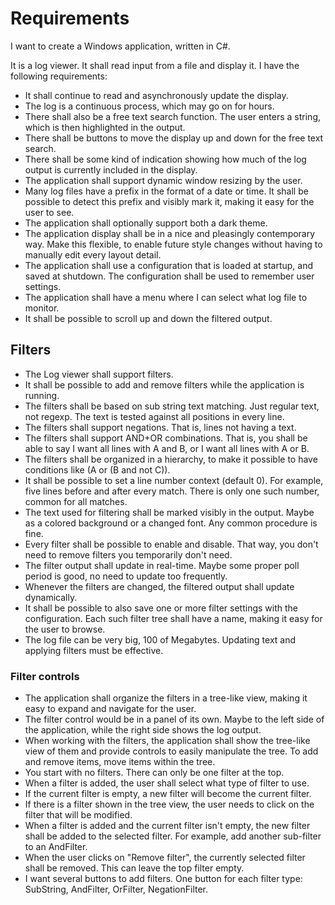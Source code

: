 # Requirements
I want to create a Windows application, written in C#.

It is a log viewer. It shall read input from a file and display it.
I have the following requirements:
* It shall continue to read and asynchronously update the display.
* The log is a continuous process, which may go on for hours.
* There shall also be a free text search function. The user enters a string, which is then highlighted in the output.
* There shall be buttons to move the display up and down for the free text search.
* There shall be some kind of indication showing how much of the log output is currently included in the display.
* The application shall support dynamic window resizing by the user.
* Many log files have a prefix in the format of a date or time. It shall be possible to detect this prefix and visibly mark it, making it easy for the user to see.
* The application shall optionally support both a dark theme.
* The application display shall be in a nice and pleasingly contemporary way. Make this flexible, to enable future style changes without having to manually edit every layout detail.
* The application shall use a configuration that is loaded at startup, and saved at shutdown. The configuration shall be used to remember user settings.
* The application shall have a menu where I can select what log file to monitor.
* It shall be possible to scroll up and down the filtered output.

## Filters
* The Log viewer shall support filters.
* It shall be possible to add and remove filters while the application is running.
* The filters shall be based on sub string text matching. Just regular text, not regexp. The text is tested against all positions in every line.
* The filters shall support negations. That is, lines not having a text.
* The filters shall support AND+OR combinations. That is, you shall be able to say I want all lines with A and B, or I want all lines with A or B.
* The filters shall be organized in a hierarchy, to make it possible to have conditions like (A or (B and not C)).
* It shall be possible to set a line number context (default 0). For example, five lines before and after every match. There is only one such number, common for all matches.
* The text used for filtering shall be marked visibly in the output. Maybe as a colored background or a changed font. Any common procedure is fine.
* Every filter shall be possible to enable and disable. That way, you don't need to remove filters you temporarily don't need.
* The filter output shall update in real-time. Maybe some proper poll period is good, no need to update too frequently.
* Whenever the filters are changed, the filtered output shall update dynamically.
* It shall be possible to also save one or more filter settings with the configuration. Each such filter tree shall have a name, making it easy for the user to browse.
* The log file can be very big, 100 of Megabytes. Updating text and applying filters must be effective.

### Filter controls
* The application shall organize the filters in a tree-like view, making it easy to expand and navigate for the user.
* The filter control would be in a panel of its own. Maybe to the left side of the application, while the right side shows the log output.
* When working with the filters, the application shall show the tree-like view of them and provide controls to easily manipulate the tree. To add and remove items, move items within the tree.
* You start with no filters. There can only be one filter at the top.
* When a filter is added, the user shall select what type of filter to use.
* If the current filter is empty, a new filter will become the current filter.
* If there is a filter shown in the tree view, the user needs to click on the filter that will be modified.
* When a filter is added and the current filter isn't empty, the new filter shall be added to the selected filter. For example, add another sub-filter to an AndFilter.
* When the user clicks on "Remove filter", the currently selected filter shall be removed. This can leave the top filter empty.
* I want several buttons to add filters. One button for each filter type: SubString, AndFilter, OrFilter, NegationFilter.